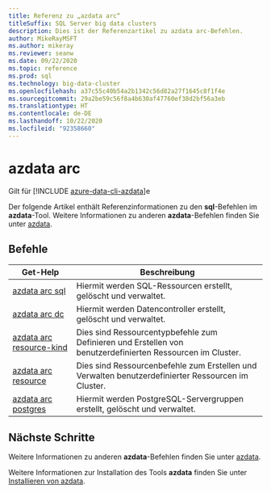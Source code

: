 ```yaml
---
title: Referenz zu „azdata arc“
titleSuffix: SQL Server big data clusters
description: Dies ist der Referenzartikel zu azdata arc-Befehlen.
author: MikeRayMSFT
ms.author: mikeray
ms.reviewer: seanw
ms.date: 09/22/2020
ms.topic: reference
ms.prod: sql
ms.technology: big-data-cluster
ms.openlocfilehash: a37c55c40b54a2b1342c56d82a27f1645c8f1f4e
ms.sourcegitcommit: 29a2be59c56f8a4b630af47760ef38d2bf56a3eb
ms.translationtype: HT
ms.contentlocale: de-DE
ms.lasthandoff: 10/22/2020
ms.locfileid: "92358660"
---
```

# <a name="azdata-arc"></a>azdata arc

Gilt für [!INCLUDE [azure-data-cli-azdata](../../includes/azure-data-cli-azdata.md)]e

Der folgende Artikel enthält Referenzinformationen zu den **sql**-Befehlen im **azdata**-Tool. Weitere Informationen zu anderen **azdata**-Befehlen finden Sie unter [azdata](reference-azdata.md).

## <a name="commands"></a>Befehle

|Get-Help|Beschreibung|
| --- | --- |
[azdata arc sql](reference-azdata-arc-sql.md) | Hiermit werden SQL-Ressourcen erstellt, gelöscht und verwaltet.
[azdata arc dc](reference-azdata-arc-dc.md) | Hiermit werden Datencontroller erstellt, gelöscht und verwaltet.
[azdata arc resource-kind](reference-azdata-arc-resource-kind.md) | Dies sind Ressourcentypbefehle zum Definieren und Erstellen von benutzerdefinierten Ressourcen im Cluster.
[azdata arc resource](reference-azdata-arc-resource.md) | Dies sind Ressourcenbefehle zum Erstellen und Verwalten benutzerdefinierter Ressourcen im Cluster.
[azdata arc postgres](reference-azdata-arc-postgres.md) | Hiermit werden PostgreSQL-Servergruppen erstellt, gelöscht und verwaltet.

## <a name="next-steps"></a>Nächste Schritte

Weitere Informationen zu anderen **azdata**-Befehlen finden Sie unter [azdata](reference-azdata.md). 

Weitere Informationen zur Installation des Tools **azdata** finden Sie unter [Installieren von azdata](..\install\deploy-install-azdata.md).

